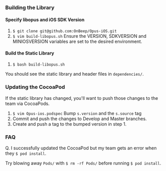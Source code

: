 ### Building the Library

#### Specify libopus and iOS SDK Version
1. `$ git clone git@github.com:OnBeep/Opus-iOS.git`
2. `$ vim build-libopus.sh` Ensure the VERSION, SDKVERSION and MINIOSVERSION variables are set to the desired environment.

#### Build the Static Library
1. `$ bash build-libopus.sh`

You should see the static library and header files in `dependencies/`.

### Updating the CocoaPod
If the static library has changed, you'll want to push those changes to the team via CocoaPods.

1. `$ vim Opus-ios.podspec` Bump `s.version` and the `s.source` tag
2. Commit and push the changes to Develop and Master branches. 
3. Create and push a tag to the bumped version in step 1.

### FAQ

Q. I successfully updated the CocoaPod but my team gets an error when they `$ pod install`. 

Try blowing away `Pods/` with `$ rm -rf Pods/` before running `$ pod install`.
